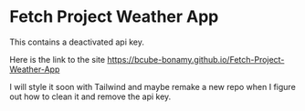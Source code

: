 # Fetch Project Weather App

This contains a deactivated api key.

Here is the link to the site https://bcube-bonamy.github.io/Fetch-Project-Weather-App

I will style it soon with Tailwind and maybe remake a new repo when I figure out how to clean it and remove the api key.
